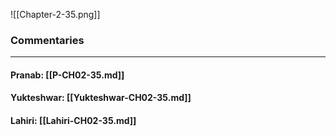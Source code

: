 ![[Chapter-2-35.png]]

### Commentaries

---

#### Pranab: [[P-CH02-35.md]]

#### Yukteshwar: [[Yukteshwar-CH02-35.md]]

#### Lahiri: [[Lahiri-CH02-35.md]]
